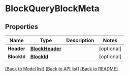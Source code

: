 # BlockQueryBlockMeta

## Properties

Name | Type | Description | Notes
------------ | ------------- | ------------- | -------------
**Header** | [**BlockHeader**](BlockHeader.md) |  | [optional] 
**BlockId** | [**BlockId**](BlockID.md) |  | [optional] 

[[Back to Model list]](../README.md#documentation-for-models) [[Back to API list]](../README.md#documentation-for-api-endpoints) [[Back to README]](../README.md)


